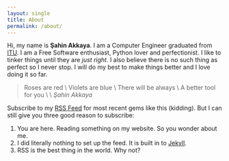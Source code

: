 ```yaml
---
layout: single
title: About
permalink: /about/
---
```


Hi, my name is **Şahin Akkaya**. I am a Computer Engineer graduated
from [ITU][itu]. I am a Free Software enthusiast, Python lover and 
perfectionist. I like to tinker things until they are *just right*. 
I also believe there is no such thing as perfect so I never stop. 
I will do my best to make things better and I love doing it so far.

> Roses are red \\
Violets are blue \\
There will be always \\
A better tool for you \\
\\
> <cite>Şahin Akkaya</cite>

Subscribe to my <a href="/feed.xml"><i class="fas fa-fw fa-rss-square" aria-hidden="true"></i>RSS Feed</a> for most recent gems like this
(kidding). But I can still give you three good reason to subscribe:
1. You are here. Reading something on my website. So you wonder about
me.
2. I did literally nothing to set up the feed. It is built in to
[Jekyll][jekyll].
3. RSS is the best thing in the world. Why not? 

[itu]: https://www.itu.edu.tr/
[jekyll]: https://jekyllrb.com/
